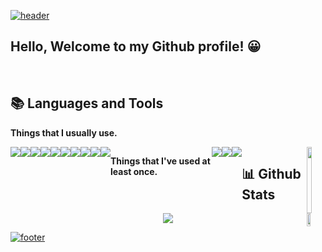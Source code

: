 [![header](https://capsule-render.vercel.app/api?type=Slice&color=ff94bf&height=260&section=header&text=%20%20DoYeon%23log%20%20&&fontSize=48&animation=twinkling&fontColor=535457&fontAlign=82&rotate=15&fontAlignY=40)](https://github.com/altmshfkgudtjr)

## Hello, Welcome to my Github profile! 😀
<br/>

<!-- ## :blush: About Me

* 👩🏻‍💼  Junior Web Front-end developer -->

<!-- 사용하는 언어와 도구 -->
## :books: Languages and Tools

**Things that I usually use.**

<div style="display:flex">
<img src="https://img.shields.io/badge/JavaScript-F7DF1E?style=flat-square&logo=JavaScript&logoColor=black"/>
<img src="https://img.shields.io/badge/React-61DAFB?style=flat-square&logo=React&logoColor=black"/>
<img src="https://img.shields.io/badge/styled-components-DB7093?style=flat-square&logo=styled-components&logoColor=white"/>
<img src="https://img.shields.io/badge/CSS3-1572B6?style=flat-square&logo=CSS3&logoColor=white"/>
<img src="https://img.shields.io/badge/HTML5-E34F26?style=flat-square&logo=HTML5&logoColor=white"/>
<br/>
<img src="https://img.shields.io/badge/C-A8B9CC?style=flat-square&logo=C&logoColor=white"/>
<img src="https://img.shields.io/badge/Java-007396?style=flat-square&logo=Java&logoColor=white"/>
<img src="https://img.shields.io/badge/SpringBoot-6DB33F?style=flat-square&logo=Spring&logoColor=white"/>
<img src="https://img.shields.io/badge/JSP-007396?style=flat-square&logo=java&logoColor=white"/>
<img src="https://img.shields.io/badge/OracleDB-F80000?style=flat-square&logo=oracle&logoColor=white"/>
<br/>
<br/>
  
**Things that I've used at least once.**
<div style="display:flex">    
<img src="https://img.shields.io/badge/Android Studio-3DDC84?style=flat-square&logo=Android-Studio&logoColor=white"/>
<img src="https://img.shields.io/badge/jQuery-0769AD?style=flat-square&logo=jQuery&logoColor=white"/>
<img src="https://img.shields.io/badge/MySQL-4479A1?style=flat-square&logo=MySQL&logoColor=white"/>
</div>
<br/>
<br/>

<!-- Github 통계 -->
## :bar_chart: Github Stats

<div align="left">
	<img src="https://github-readme-stats.vercel.app/api?username=godoyeon&hide_border=true&hide_title=true&count_private=true&show_icons=true" style="width: 50%; height: 100%; display:inline-block" />
  <img src="https://github-readme-stats.vercel.app/api/top-langs/?username=godoyeon&layout=compact&hide_border=true&hide_title=true" style="width: 43.5%; display:inline-block" />
</div>

<!-- 연락처 -->
<!-- ## :raising_hand: Contact Me

<a href="mailto:97godo@naver.com">
    <img 
        src="https://img.shields.io/badge/Gmail-EA4335?style=flat-square&logo=Gmail&logoColor=white"
        style="height : auto; margin-left : 10px; margin-right : 10px;"/>
</a></p> -->

</div>
<div align="center">
 <img src="https://hits.seeyoufarm.com/api/count/incr/badge.svg?url=https%3A%2F%2Fgithub.com%2FGoDoyeon&count_bg=%23F579AB&title_bg=%23646464&icon=adblock.svg&icon_color=%23E7E7E7&title=visited&edge_flat=false)](https://hits.seeyoufarm.com)">
  </div>
  
  
[![footer](https://capsule-render.vercel.app/api?type=slice&color=ff94bf&section=footer&height=220&fontSize=28)](https://github.com/altmshfkgudtjr)

